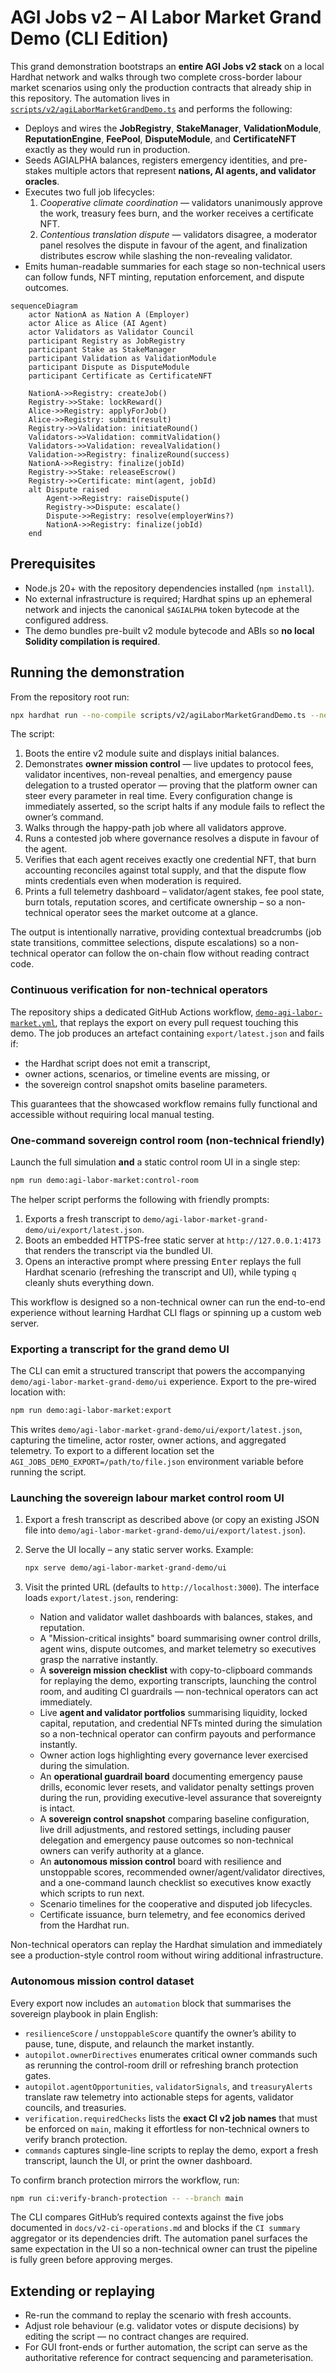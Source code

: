 # AGI Jobs v2 – AI Labor Market Grand Demo (CLI Edition)

This grand demonstration bootstraps an **entire AGI Jobs v2 stack** on a local
Hardhat network and walks through two complete cross-border labour market
scenarios using only the production contracts that already ship in this
repository. The automation lives in
[`scripts/v2/agiLaborMarketGrandDemo.ts`](../../scripts/v2/agiLaborMarketGrandDemo.ts)
and performs the following:

- Deploys and wires the **JobRegistry**, **StakeManager**, **ValidationModule**,
  **ReputationEngine**, **FeePool**, **DisputeModule**, and **CertificateNFT**
  exactly as they would run in production.
- Seeds AGIALPHA balances, registers emergency identities, and pre-stakes
  multiple actors that represent **nations, AI agents, and validator oracles**.
- Executes two full job lifecycles:
  1. *Cooperative climate coordination* — validators unanimously approve the
     work, treasury fees burn, and the worker receives a certificate NFT.
  2. *Contentious translation dispute* — validators disagree, a moderator panel
     resolves the dispute in favour of the agent, and finalization distributes
     escrow while slashing the non-revealing validator.
- Emits human-readable summaries for each stage so non-technical users can
  follow funds, NFT minting, reputation enforcement, and dispute outcomes.

```mermaid
sequenceDiagram
    actor NationA as Nation A (Employer)
    actor Alice as Alice (AI Agent)
    actor Validators as Validator Council
    participant Registry as JobRegistry
    participant Stake as StakeManager
    participant Validation as ValidationModule
    participant Dispute as DisputeModule
    participant Certificate as CertificateNFT

    NationA->>Registry: createJob()
    Registry->>Stake: lockReward()
    Alice->>Registry: applyForJob()
    Alice->>Registry: submit(result)
    Registry->>Validation: initiateRound()
    Validators->>Validation: commitValidation()
    Validators->>Validation: revealValidation()
    Validation->>Registry: finalizeRound(success)
    NationA->>Registry: finalize(jobId)
    Registry->>Stake: releaseEscrow()
    Registry->>Certificate: mint(agent, jobId)
    alt Dispute raised
        Agent->>Registry: raiseDispute()
        Registry->>Dispute: escalate()
        Dispute->>Registry: resolve(employerWins?)
        NationA->>Registry: finalize(jobId)
    end
```

## Prerequisites

- Node.js 20+ with the repository dependencies installed (`npm install`).
- No external infrastructure is required; Hardhat spins up an ephemeral network
  and injects the canonical `$AGIALPHA` token bytecode at the configured
  address.
- The demo bundles pre-built v2 module bytecode and ABIs so **no local Solidity
  compilation is required**.

## Running the demonstration

From the repository root run:

```bash
npx hardhat run --no-compile scripts/v2/agiLaborMarketGrandDemo.ts --network hardhat
```

The script:

1. Boots the entire v2 module suite and displays initial balances.
2. Demonstrates **owner mission control** — live updates to protocol fees,
   validator incentives, non-reveal penalties, and emergency pause delegation to
   a trusted operator — proving that the platform owner can steer every
   parameter in real time. Every configuration change is immediately asserted,
   so the script halts if any module fails to reflect the owner’s command.
3. Walks through the happy-path job where all validators approve.
4. Runs a contested job where governance resolves a dispute in favour of the
   agent.
5. Verifies that each agent receives exactly one credential NFT, that burn
   accounting reconciles against total supply, and that the dispute flow mints
   credentials even when moderation is required.
6. Prints a full telemetry dashboard – validator/agent stakes, fee pool state,
   burn totals, reputation scores, and certificate ownership – so a
   non-technical operator sees the market outcome at a glance.

The output is intentionally narrative, providing contextual breadcrumbs (job
state transitions, committee selections, dispute escalations) so a non-technical
operator can follow the on-chain flow without reading contract code.

### Continuous verification for non-technical operators

The repository ships a dedicated GitHub Actions workflow,
[`demo-agi-labor-market.yml`](../../.github/workflows/demo-agi-labor-market.yml),
that replays the export on every pull request touching this demo. The job
produces an artefact containing `export/latest.json` and fails if:

- the Hardhat script does not emit a transcript,
- owner actions, scenarios, or timeline events are missing, or
- the sovereign control snapshot omits baseline parameters.

This guarantees that the showcased workflow remains fully functional and
accessible without requiring local manual testing.

### One-command sovereign control room (non-technical friendly)

Launch the full simulation **and** a static control room UI in a single step:

```bash
npm run demo:agi-labor-market:control-room
```

The helper script performs the following with friendly prompts:

1. Exports a fresh transcript to `demo/agi-labor-market-grand-demo/ui/export/latest.json`.
2. Boots an embedded HTTPS-free static server at `http://127.0.0.1:4173` that
   renders the transcript via the bundled UI.
3. Opens an interactive prompt where pressing <kbd>Enter</kbd> replays the full
   Hardhat scenario (refreshing the transcript and UI), while typing `q` cleanly
   shuts everything down.

This workflow is designed so a non-technical owner can run the end-to-end
experience without learning Hardhat CLI flags or spinning up a custom web
server.

### Exporting a transcript for the grand demo UI

The CLI can emit a structured transcript that powers the accompanying
`demo/agi-labor-market-grand-demo/ui` experience. Export to the pre-wired
location with:

```bash
npm run demo:agi-labor-market:export
```

This writes `demo/agi-labor-market-grand-demo/ui/export/latest.json`, capturing the
timeline, actor roster, owner actions, and aggregated telemetry. To export to a
different location set the `AGI_JOBS_DEMO_EXPORT=/path/to/file.json`
environment variable before running the script.

### Launching the sovereign labour market control room UI

1. Export a fresh transcript as described above (or copy an existing JSON file
   into `demo/agi-labor-market-grand-demo/ui/export/latest.json`).
2. Serve the UI locally – any static server works. Example:

   ```bash
   npx serve demo/agi-labor-market-grand-demo/ui
   ```

3. Visit the printed URL (defaults to `http://localhost:3000`). The interface
   loads `export/latest.json`, rendering:

   - Nation and validator wallet dashboards with balances, stakes, and
     reputation.
   - A "Mission-critical insights" board summarising owner control drills,
     agent wins, dispute outcomes, and market telemetry so executives grasp the
     narrative instantly.
   - A **sovereign mission checklist** with copy-to-clipboard commands for
     replaying the demo, exporting transcripts, launching the control room, and
     auditing CI guardrails — non-technical operators can act immediately.
   - Live **agent and validator portfolios** summarising liquidity, locked
     capital, reputation, and credential NFTs minted during the simulation so a
     non-technical operator can confirm payouts and performance instantly.
   - Owner action logs highlighting every governance lever exercised during the
     simulation.
   - An **operational guardrail board** documenting emergency pause drills,
     economic lever resets, and validator penalty settings proven during the
     run, providing executive-level assurance that sovereignty is intact.
   - A **sovereign control snapshot** comparing baseline configuration, live
     drill adjustments, and restored settings, including pauser delegation and
     emergency pause outcomes so non-technical owners can verify authority at a
     glance.
   - An **autonomous mission control** board with resilience and unstoppable
     scores, recommended owner/agent/validator directives, and a one-command
     launch checklist so executives know exactly which scripts to run next.
   - Scenario timelines for the cooperative and disputed job lifecycles.
   - Certificate issuance, burn telemetry, and fee economics derived from the
     Hardhat run.

Non-technical operators can replay the Hardhat simulation and immediately see a
production-style control room without wiring additional infrastructure.

### Autonomous mission control dataset

Every export now includes an `automation` block that summarises the sovereign
playbook in plain English:

- `resilienceScore` / `unstoppableScore` quantify the owner’s ability to pause,
  tune, dispute, and relaunch the market instantly.
- `autopilot.ownerDirectives` enumerates critical owner commands such as
  rerunning the control-room drill or refreshing branch protection gates.
- `autopilot.agentOpportunities`, `validatorSignals`, and `treasuryAlerts`
  translate raw telemetry into actionable steps for agents, validator councils,
  and treasuries.
- `verification.requiredChecks` lists the **exact CI v2 job names** that must be
  enforced on `main`, making it effortless for non-technical owners to verify
  branch protection.
- `commands` captures single-line scripts to replay the demo, export a fresh
  transcript, launch the UI, or print the owner dashboard.

To confirm branch protection mirrors the workflow, run:

```bash
npm run ci:verify-branch-protection -- --branch main
```

The CLI compares GitHub’s required contexts against the five jobs documented in
`docs/v2-ci-operations.md` and blocks if the `CI summary` aggregator or its
dependencies drift. The automation panel surfaces the same expectation in the
UI so a non-technical owner can trust the pipeline is fully green before
approving merges.

## Extending or replaying

- Re-run the command to replay the scenario with fresh accounts.
- Adjust role behaviour (e.g. validator votes or dispute decisions) by editing
  the script — no contract changes are required.
- For GUI front-ends or further automation, the script can serve as the
  authoritative reference for contract sequencing and parameterisation.

